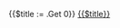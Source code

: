 {{$title := .Get 0}}
[{{$title}}](https://play.google.com/store/apps/details?id=com.github.olga_yakovleva.rhvoice.android)
